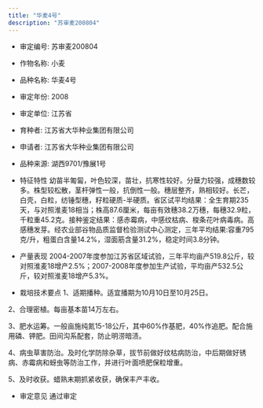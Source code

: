 ```yaml
---
title: "华麦4号"
description: "苏审麦200804"
---
```

* 审定编号:  苏审麦200804

*  作物名称:  小麦

*  品种名称:  华麦4号

*  审定年份:  2008

*  审定单位:  江苏省

* 育种者:  江苏省大华种业集团有限公司

*  申请者:  江苏省大华种业集团有限公司

*  品种来源:  湖西9701/豫展1号

*  特征特性
幼苗半匍匐，叶色较深，苗壮，抗寒性较好。分蘖力较强，成穗数较多。株型较松散，茎杆弹性一般，抗倒性一般。穗层整齐，熟相较好。长芒，白壳，白粒，纺锤型穗，籽粒硬质-半硬质。省区试平均结果：全生育期235天，与对照淮麦18相当；株高87.6厘米，每亩有效穗38.2万穗，每穗32.9粒，千粒重45.2克。接种鉴定结果：感赤霉病，中感纹枯病、梭条花叶病毒病。高感穗发芽。经农业部谷物品质监督检验测试中心测定，三年平均结果:容重795克/升，粗蛋白含量14.2%，湿面筋含量31.2%，稳定时间3.8分钟。

*  产量表现
2004-2007年度参加江苏省区域试验，三年平均亩产519.8公斤，较对照淮麦18增产2.5%；2007-2008年度参加生产试验，平均亩产532.5公斤，较对照淮麦18增产5.3%。

*  栽培技术要点
1、适期播种。适宜播期为10月10日至10月25日。
2、合理密植。每亩基本苗14万左右。
3、肥水运筹。一般亩施纯氮15-18公斤，其中60%作基肥，40%作追肥。配合施用磷、钾肥。田间沟系配套，防止明涝暗渍。
4、病虫草害防治。及时化学防除杂草，拔节前做好纹枯病防治，中后期做好锈病、赤霉病和蚜虫等防治工作，并进行叶面喷肥保粒增重。
5、及时收获。蜡熟末期抓紧收获，确保丰产丰收。


*  审定意见
通过审定
